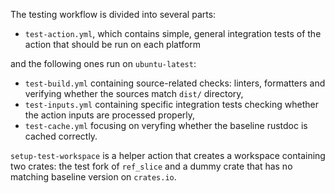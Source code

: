 The testing workflow is divided into several parts:

 - `test-action.yml`, which contains simple, general integration tests of the action that should be run on each platform

 and the following ones run on `ubuntu-latest`:

 - `test-build.yml` containing source-related checks: linters, formatters and verifying whether the sources match `dist/` directory,
 - `test-inputs.yml` containing specific integration tests checking whether the action inputs are processed properly,
 - `test-cache.yml` focusing on veryfing whether the baseline rustdoc is cached correctly.

`setup-test-workspace` is a helper action that creates a workspace containing two crates: the test fork of `ref_slice` and a dummy crate that has no matching baseline version on `crates.io`.
